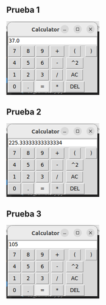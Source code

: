 <h2>Prueba 1</h2>

![flowchart](/Imagenes/Calc1.png)

<h2>Prueba 2</h2>

![flowchart](/Imagenes/Calc2.png)

<h2>Prueba 3</h2>

![flowchart](/Imagenes/Calc3.png)